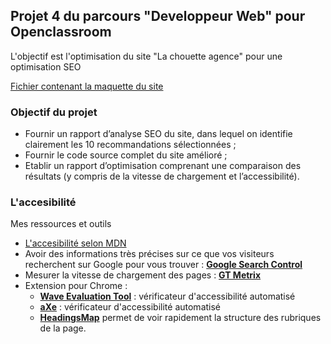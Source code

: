 <h2>Projet 4 du parcours "Developpeur Web" pour Openclassroom</h2>
<p>L'objectif est l'optimisation du site "La chouette agence" pour une optimisation SEO<br>

<a href="https://s3-eu-west-1.amazonaws.com/course.oc-static.com/projects/GEN_integrateur_web_P4/Starting+website.zip" target="_blank">Fichier contenant la maquette du site</a></p>


<h3>Objectif du projet</h3>

<ul>
<li>Fournir un rapport d’analyse SEO du site, dans lequel on identifie clairement les 10 recommandations sélectionnées ;</li>
<li>Fournir le code source complet du site amélioré ;</li>
<li>Etablir un rapport d’optimisation comprenant une comparaison des résultats (y compris de la vitesse de chargement et l’accessibilité).</li>
</ul>


<h3>L'accesibilité</h3>
Mes ressources et outils
<ul>
<li><a href="https://developer.mozilla.org/fr/docs/Web/Accessibility/Mobile_accessibility_checklist" target="_blank">L'accesibilité selon MDN</a></li>
<li>Avoir des informations très précises sur ce que vos visiteurs recherchent sur Google pour vous trouver : <a href="https://search.google.com/search-console/welcome?hl=fr&utm_source=wmx&utm_medium=deprecation-pane&utm_content=home" target="_blank"><strong>Google Search Control</strong></a></li>
<li>Mesurer la vitesse de chargement des pages : <a href="https://gtmetrix.com/" target="_blank"><strong>GT Metrix</strong></a></li>
<li>Extension pour Chrome :
<ul>
<li><a href="https://chrome.google.com/webstore/detail/wave-evaluation-tool/jbbplnpkjmmeebjpijfedlgcdilocofh" target="_blank"><strong>Wave Evaluation Tool</strong></a> : vérificateur d'accessibilité automatisé</li>
<li><a href="https://chrome.google.com/webstore/detail/axe-devtools-web-accessib/lhdoppojpmngadmnindnejefpokejbdd/related" target="_blank"><strong>aXe</strong></a> : vérificateur d'accessibilité automatisé</li>
<li><a href="https://chrome.google.com/webstore/detail/headingsmap/flbjommegcjonpdmenkdiocclhjacmbi/related" target="_blank"><strong>HeadingsMap</strong></a> permet de voir rapidement la structure des rubriques de la page.</li>
</ul>
</li>
</ul>



